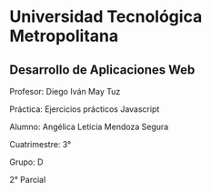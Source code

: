 # Universidad Tecnológica Metropolitana

## Desarrollo de Aplicaciones Web

Profesor: Diego Iván May Tuz

Práctica: Ejercicios prácticos Javascript

Alumno: Angélica Leticia Mendoza Segura

Cuatrimestre: 3°

Grupo: D

2° Parcial